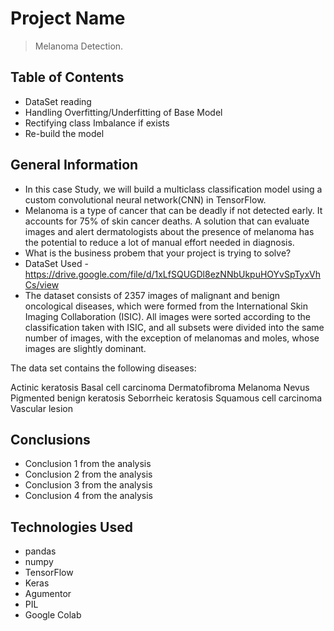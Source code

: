 # Project Name
> Melanoma Detection.


## Table of Contents
* DataSet reading
* Handling Overfitting/Underfitting of Base Model
* Rectifying class Imbalance if exists
* Re-build the model

<!-- You can include any other section that is pertinent to your problem -->

## General Information
- In this case Study, we will build a multiclass classification model using a custom convolutional neural network(CNN) in TensorFlow.
- Melanoma is a type of cancer that can be deadly if not detected early. It accounts for 75% of skin cancer deaths. A solution that can evaluate images and alert dermatologists about the presence of melanoma has the potential to reduce a lot of manual effort needed in diagnosis.
- What is the business probem that your project is trying to solve?
- DataSet Used - https://drive.google.com/file/d/1xLfSQUGDl8ezNNbUkpuHOYvSpTyxVhCs/view
- The dataset consists of 2357 images of malignant and benign oncological diseases, which were formed from the International Skin Imaging Collaboration (ISIC). All images were sorted according to the classification taken with ISIC, and all subsets were divided into the same number of images, with the exception of melanomas and moles, whose images are slightly dominant.

The data set contains the following diseases:

Actinic keratosis
Basal cell carcinoma
Dermatofibroma
Melanoma
Nevus
Pigmented benign keratosis
Seborrheic keratosis
Squamous cell carcinoma
Vascular lesion



<!-- You don't have to answer all the questions - just the ones relevant to your project. -->

## Conclusions
- Conclusion 1 from the analysis
- Conclusion 2 from the analysis
- Conclusion 3 from the analysis
- Conclusion 4 from the analysis

<!-- You don't have to answer all the questions - just the ones relevant to your project. -->


## Technologies Used
- pandas
- numpy
- TensorFlow
- Keras
- Agumentor
- PIL
- Google Colab

<!-- As the libraries versions keep on changing, it is recommended to mention the version of library used in this project -->


<!-- Optional -->
<!-- ## License -->
<!-- This project is open source and available under the [... License](). -->

<!-- You don't have to include all sections - just the one's relevant to your project -->